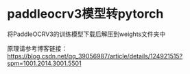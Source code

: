 # paddleocrv3模型转pytorch

将PaddleOCRV3的训练模型下载后解压到weights文件夹中

原理请参考博客链接：https://blog.csdn.net/qq_39056987/article/details/124921515?spm=1001.2014.3001.5501
